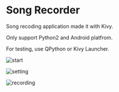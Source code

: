 # Song Recorder
Song recoding application made it with Kivy. 

Only support Python2 and Android platfrom.

For testing, use QPython or Kivy Launcher.

![start](https://github.com/yingshaoxo/SongRecorder/raw/master/screenshots/start.png "start")

![setting](https://github.com/yingshaoxo/SongRecorder/raw/master/screenshots/setting.png "setting")

![recording](https://github.com/yingshaoxo/SongRecorder/raw/master/screenshots/recording.png "recording")
